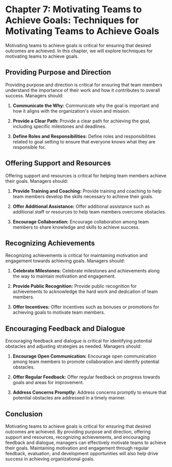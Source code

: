 Chapter 7: Motivating Teams to Achieve Goals: Techniques for Motivating Teams to Achieve Goals
==============================================================================================

Motivating teams to achieve goals is critical for ensuring that desired outcomes are achieved. In this chapter, we will explore techniques for motivating teams to achieve goals.

Providing Purpose and Direction
-------------------------------

Providing purpose and direction is critical for ensuring that team members understand the importance of their work and how it contributes to overall success. Managers should:

1. **Communicate the Why:** Communicate why the goal is important and how it aligns with the organization's vision and mission.

2. **Provide a Clear Path:** Provide a clear path for achieving the goal, including specific milestones and deadlines.

3. **Define Roles and Responsibilities:** Define roles and responsibilities related to goal setting to ensure that everyone knows what they are responsible for.

Offering Support and Resources
------------------------------

Offering support and resources is critical for helping team members achieve their goals. Managers should:

1. **Provide Training and Coaching:** Provide training and coaching to help team members develop the skills necessary to achieve their goals.

2. **Offer Additional Assistance:** Offer additional assistance such as additional staff or resources to help team members overcome obstacles.

3. **Encourage Collaboration:** Encourage collaboration among team members to share knowledge and skills to achieve success.

Recognizing Achievements
------------------------

Recognizing achievements is critical for maintaining motivation and engagement towards achieving goals. Managers should:

1. **Celebrate Milestones:** Celebrate milestones and achievements along the way to maintain motivation and engagement.

2. **Provide Public Recognition:** Provide public recognition for achievements to acknowledge the hard work and dedication of team members.

3. **Offer Incentives:** Offer incentives such as bonuses or promotions for achieving goals to motivate team members.

Encouraging Feedback and Dialogue
---------------------------------

Encouraging feedback and dialogue is critical for identifying potential obstacles and adjusting strategies as needed. Managers should:

1. **Encourage Open Communication:** Encourage open communication among team members to promote collaboration and identify potential obstacles.

2. **Offer Regular Feedback:** Offer regular feedback on progress towards goals and areas for improvement.

3. **Address Concerns Promptly:** Address concerns promptly to ensure that potential obstacles are addressed in a timely manner.

Conclusion
----------

Motivating teams to achieve goals is critical for ensuring that desired outcomes are achieved. By providing purpose and direction, offering support and resources, recognizing achievements, and encouraging feedback and dialogue, managers can effectively motivate teams to achieve their goals. Maintaining motivation and engagement through regular feedback, evaluation, and development opportunities will also help drive success in achieving organizational goals.
